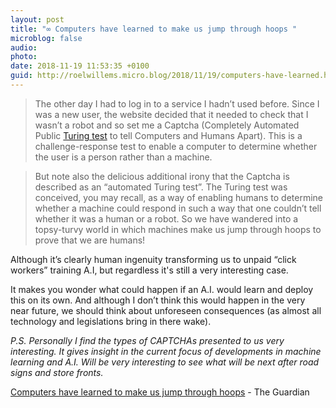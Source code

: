 ```yaml
---
layout: post
title: "∞ Computers have learned to make us jump through hoops "
microblog: false
audio: 
photo: 
date: 2018-11-19 11:53:35 +0100
guid: http://roelwillems.micro.blog/2018/11/19/computers-have-learned.html
---
```

> The other day I had to log in to a service I hadn’t used before. Since I was a new user, the website decided that it needed to check that I wasn’t a robot and so set me a Captcha (Completely Automated Public [Turing test](https://en.m.wikipedia.org/wiki/Turing_test) to tell Computers and Humans Apart). This is a challenge-response test to enable a computer to determine whether the user is a person rather than a machine.

<!-- -->
> But note also the delicious additional irony that the Captcha is described as an “automated Turing test”. The Turing test was conceived, you may recall, as a way of enabling humans to determine whether a machine could respond in such a way that one couldn’t tell whether it was a human or a robot. So we have wandered into a topsy-turvy world in which machines make us jump through hoops to prove that we are humans!

Although it’s clearly human ingenuity transforming us to unpaid “click workers” training A.I, but regardless it's still a very interesting case.

It makes you wonder what could happen if an A.I. would learn and deploy this on its own. And although I don’t think this would happen in the very near future, we should think about unforeseen consequences (as almost all technology and legislations bring in there wake).

_P.S. Personally I find the types of CAPTCHAs presented to us very interesting. It gives insight in the current focus of developments in machine learning and A.I. Will be very interesting to see what will be next after road signs and store fronts._

[Computers have learned to make us jump through hoops](https://www.theguardian.com/technology/commentisfree/2018/nov/18/computers-have-learned-to-make-us-jump-through-hoops) - The Guardian
